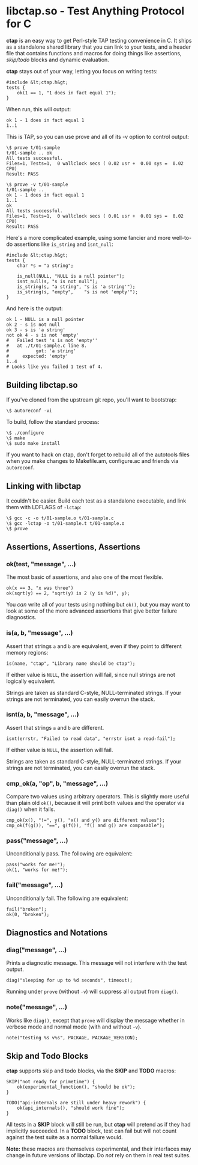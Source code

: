 libctap.so - Test Anything Protocol for C
=========================================

**ctap** is an easy way to get Perl-style TAP testing convenience in C.  It
ships as a standalone shared library that you can link to your tests, and a
header file that contains functions and macros for doing things like
assertions, *skip/todo* blocks and dynamic evaluation.

**ctap** stays out of your way, letting you focus on writing tests:

    #include &lt;ctap.h&gt;
    tests {
        ok(1 == 1, "1 does in fact equal 1");
    }

When run, this will output:

    ok 1 - 1 does in fact equal 1
    1..1

This is TAP, so you can use prove and all of its -v option to control
output:


    \$ prove t/01-sample
    t/01-sample .. ok
    All tests successful.
    Files=1, Tests=1,  0 wallclock secs ( 0.02 usr +  0.00 sys =  0.02 CPU)
    Result: PASS

    \$ prove -v t/01-sample 
    t/01-sample ..
    ok 1 - 1 does in fact equal 1
    1..1
    ok
    All tests successful.
    Files=1, Tests=1,  0 wallclock secs ( 0.01 usr +  0.01 sys =  0.02 CPU)
    Result: PASS

Here's a more complicated example, using some fancier and more well-to-do
assertions like `is_string` and `isnt_null`:

    #include &lt;ctap.h&gt;
    tests {
        char *s = "a string";

        is_null(NULL, "NULL is a null pointer");
        isnt_null(s, "s is not null");
        is_string(s, "a string", "s is 'a string'");
        is_string(s, "empty",    "s is not 'empty'");
    }

And here is the output:

    ok 1 - NULL is a null pointer
    ok 2 - s is not null
    ok 3 - s is 'a string'
    not ok 4 - s is not 'empty'
    #   Failed test 's is not 'empty''
    #   at ./t/01-sample.c line 8.
    #          got: 'a string'
    #     expected: 'empty'
    1..4
    # Looks like you failed 1 test of 4.

Building libctap.so
-------------------

If you've cloned from the upstream git repo, you'll want to bootstrap:

    \$ autoreconf -vi

To build, follow the standard process:

    \$ ./configure
    \$ make
    \$ sudo make install

If you want to hack on ctap, don't forget to rebuild all of the autotools
files when you make changes to Makefile.am, configure.ac and friends via
`autoreconf`.

Linking with libctap
--------------------

It couldn't be easier.  Build each test as a standalone executable, and
link them with LDFLAGS of `-lctap`:

    \$ gcc -c -o t/01-sample.o t/01-sample.c
    \$ gcc -lctap -o t/01-sample.t t/01-sample.o
    \$ prove

Assertions, Assertions, Assertions
----------------------------------

### ok(test, "message", ...)

The most basic of assertions, and also one of the most flexible.

    ok(x == 3, "x was three")
    ok(sqrt(y) == 2, "sqrt(y) is 2 (y is %d)", y);

You _can_ write all of your tests using nothing but `ok()`, but you may want
to look at some of the more advanced assertions that give better failure
diagnostics.

### is(a, b, "message", ...)

Assert that strings `a` and `b` are equivalent, even if they point to
different memory regions:

    is(name, "ctap", "Library name should be ctap");

If either value is `NULL`, the assertion will fail, since null strings are
not logically equivalent.

Strings are taken as standard C-style, NULL-terminated strings.  If your
strings are not terminated, you can easily overrun the stack.

### isnt(a, b, "message", ...)

Assert that strings `a` and `b` are different.

    isnt(errstr, "Failed to read data", "errstr isnt a read-fail");

If either value is `NULL`, the assertion will fail.

Strings are taken as standard C-style, NULL-terminated strings.  If your
strings are not terminated, you can easily overrun the stack.

### cmp\_ok(a, "op", b, "message", ...)

Compare two values using arbitrary operators.  This is slightly more useful
than plain old `ok()`, because it will print both values and the operator
via `diag()` when it fails.

    cmp_ok(x(), "!=", y(), "x() and y() are different values");
    cmp_ok(f(g()), "==", g(f()), "f() and g() are composable");

### pass("message", ...)

Unconditionally pass.  The following are equivalent:

    pass("works for me!");
    ok(1, "works for me!");

### fail("message", ...)

Unconditionally fail.  The following are equivalent:

    fail("broken");
    ok(0, "broken");

Diagnostics and Notations
-------------------------

### diag("message", ...)

Prints a diagnostic message.  This message will not interfere with the test
output.

    diag("sleeping for up to %d seconds", timeout);

Running under `prove` (without `-v`) will suppress all output from `diag()`.

### note("message", ...)

Works like `diag()`, except that `prove` will display the message whether in
verbose mode and normal mode (with and without `-v`).

    note("testing %s v%s", PACKAGE, PACKAGE_VERSION);

Skip and Todo Blocks
--------------------

**ctap** supports skip and todo blocks, via the **SKIP** and **TODO**
macros:

    SKIP("not ready for primetime") {
        ok(experimental_function(), "should be ok");
    }

    TODO("api-internals are still under heavy rework") {
        ok(api_internals(), "should work fine");
    }

All tests in a **SKIP** block will still be run, but **ctap** will pretend
as if they had implicitly succeeded.  In a **TODO** block, test can fail but
will not count against the test suite as a normal failure would.

**Note:** these macros are themselves experimental, and their interfaces may
change in future versions of libctap.  Do _not_ rely on them in real test
suites.
